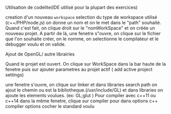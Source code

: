 Utilisation de codelite(IDE utilisé pour la plupart des exercices)

creation d'un nouveau `workspace` selection du type de workspace 
utilisé (c++/PHP/node.js) on donne un nom et on le met dans le "path"
souhaité.
Quand c'est fait, on clique droit sur le "nomWorkSpace" et on créée un 
nouveau projet. A partir de là, une fenetre s"ouvre, on clique sur 
le fichier que l'on souhaite créer, on le nomme, on selectionne le 
compilateur et le debugger voulu et on valide.

Ajout de OpenGL/ autre librairies

Quand le projet est ouvert. On clique sur WorkSpace dans la bar haute
de la fenetre puis sur ajouter parametres au projet actif ( add active 
project settings)

une fenetre s'ouvre, on clique sur linker et dans libraries search path
on ajout le chemin ou est la bibliotheque.(/usr/include/GL)
et dans libraries on ajoute les elements voulues. (ex: GL;glut )
Pour compiler avec c++11 ou c++14 dans la même fenetre, clique 
sur compiler pour dans options c++ compiler options cocher le standard
voulu
